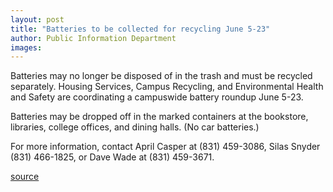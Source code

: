 ```yaml
---
layout: post
title: "Batteries to be collected for recycling June 5-23"
author: Public Information Department
images:
---
```


Batteries may no longer be disposed of in the trash and must be recycled separately. Housing Services, Campus Recycling, and Environmental Health and Safety are coordinating a campuswide battery roundup June 5-23.

Batteries may be dropped off in the marked containers at the bookstore, libraries, college offices, and dining halls. (No car batteries.)

For more information, contact April Casper at (831) 459-3086, Silas Snyder (831) 466-1825, or Dave Wade at (831) 459-3671.  
  
  

[source](http://www1.ucsc.edu/currents/05-06/06-05/brief-battery.asp "Permalink to brief-battery")
